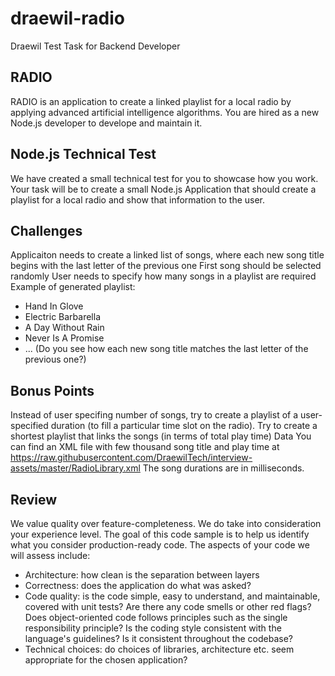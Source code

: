 # draewil-radio
Draewil Test Task for Backend Developer

## RADIO
RADIO is an application to create a linked playlist for a local radio by applying advanced artificial intelligence algorithms. You are hired as a new Node.js developer to develope and maintain it.

## Node.js Technical Test
We have created a small technical test for you to showcase how you work. Your task will be to create a small Node.js Application that should create a playlist for a local radio and show that information to the user.

## Challenges
Applicaiton needs to create a linked list of songs, where each new song title begins with the last letter of the previous one
First song should be selected randomly
User needs to specify how many songs in a playlist are required
Example of generated playlist:
- Hand In Glove
- Electric Barbarella
- A Day Without Rain
- Never Is A Promise
- ...
(Do you see how each new song title matches the last letter of the previous one?)

## Bonus Points
Instead of user specifing number of songs, try to create a playlist of a user-specified duration (to fill a particular time slot on the radio).
Try to create a shortest playlist that links the songs (in terms of total play time)
Data
You can find an XML file with few thousand song title and play time at https://raw.githubusercontent.com/DraewilTech/interview-assets/master/RadioLibrary.xml The song durations are in milliseconds.

## Review
We value quality over feature-completeness. We do take into consideration your experience level. The goal of this code sample is to help us identify what you consider production-ready code. The aspects of your code we will assess include:
- Architecture: how clean is the separation between layers
- Correctness: does the application do what was asked?
- Code quality: is the code simple, easy to understand, and maintainable, covered with unit tests? Are there any code smells or other red flags? Does object-oriented code follows principles such as the single responsibility principle? Is the coding style consistent with the language's guidelines? Is it consistent throughout the codebase?
- Technical choices: do choices of libraries, architecture etc. seem appropriate for the chosen application?
